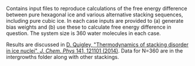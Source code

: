 Contains input files to reproduce calculations of the free energy difference between pure hexagonal ice and various alternative stacking sequences, including pure cubic ice. In each case inputs are provided to 
 (a) generate bias weights and (b) use these to calculate free energy difference in question. The system size is 360 water molecules in each case.
 
 
 Results are discussed in [D. Quigley, "Thermodynamics of stacking disorder in ice nuclei", *J. Chem. Phys* 141, 121101 (2014)](https://aip.scitation.org/doi/abs/10.1063/1.4896376). Data for N=360 are in the intergrowths folder along with other stackings.
